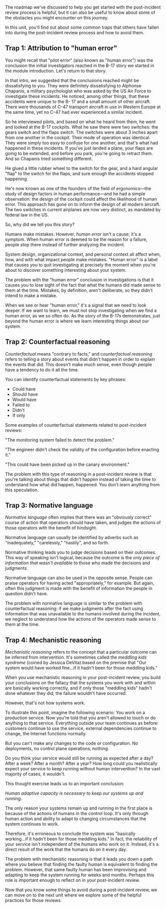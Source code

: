 The roadmap we've discussed to help you get started with the post-incident
review process is helpful, but it can also be useful to know about some of
the obstacles you might encounter on this journey.

In this unit, you'll find out about some common traps that others have
fallen into during the post-incident review process and how to avoid them.

## Trap 1: Attribution to "human error"

You might recall that "pilot error" (also known as "human error") was the
conclusion the initial investigators reached in the B-17 story we started
in the module introduction. Let's return to that story.

In that intro, we suggested that the conclusions reached might be
dissatisfying to you. They were definitely dissatisfying to Alphonse
Chapanis, a military psychologist who was asked by the US Air Force to
investigate these incidents. He noticed, among other things, that these
accidents were unique to the B- 17 and a small amount of other aircraft.
There were thousands of C-47 transport aircraft in use in Western Europe at
the same time, yet no C-47 had ever experienced a similar incident.

So he interviewed pilots, and based on what he heard from them, he
went and looked at the B-17 cockpits. What he saw there were two switches:
the gears switch and the flaps switch. The switches were about 3 inches
apart from one another in the cockpit. Their mode of operation was
identical. They were simply too easy to confuse for one another, and that's
what had happened in these incidents. If you've just landed a plane, your
flaps are going to be extended, and before you park, you're going to
retract them. And so Chapanis tried something different.

He glued a little rubber wheel to the switch for the gear, and a hard
angular "flap" to the switch for the flaps, and sure enough the accidents
stopped happening.

He's now known as one of the founders of the field of ergonomics—the study
of design factors in human performance—and he had a simple
observation: the design of the cockpit could affect the likelihood of
human error. This approach has gone on to inform the design of all modern
aircraft. The two switches in current airplanes are now very distinct, as
mandated by federal law in the US.

So, why did we tell you this story?

Humans make mistakes. However, _human error_ isn't a cause; it's a
symptom. When human error is deemed to be the reason for a failure, people
stop there instead of further analyzing the incident.

System design, organizational context, and personal context all affect
when, how, and with what impact people make mistakes. "Human error" is a
label that causes you to quit investigating at precisely the moment when
you're about to discover something interesting about your system.

The problem with the "human error" conclusion in investigations is that it
causes you to lose sight of the fact that what the humans did made sense to
them at the time. Mistakes, by definition, aren't deliberate, so they
didn't intend to make a mistake.

When we see or hear "human error," it's a signal that we need to look
deeper. If we want to learn, we must not stop investigating when we find a
human error, as we so often do. As the story of the B-17s demonstrates,
just beyond the human error is where we learn interesting things about our
system.

## Trap 2: Counterfactual reasoning

_Counterfactual_ means "contrary to facts," and _counterfactual reasoning_
refers to telling a story about events that didn't happen in order to
explain the events that did. This doesn't make much sense, even though
people have a tendency to do it all the time.

You can identify counterfactual statements by key phrases:

- Could have
- Should have
- Would have
- Failed to
- Didn't
- If only

Some examples of counterfactual statements related to post-incident
reviews:

"The monitoring system failed to detect the problem."

"The engineer didn't check the validity of the configuration before
enacting it."

"This could have been picked up in the canary environment."

The problem with this type of reasoning in a post-incident review is that
you're talking about things that didn't happen instead of taking the time
to understand how what did happen, happened. You don't learn anything from
this speculation.

## Trap 3: Normative language

_Normative language_ often implies that there was an "obviously correct"
course of action that operators should have taken, and judges the actions of
those operators with the benefit of hindsight.

Normative language can usually be identified by adverbs such as
"inadequately," "carelessly," "hastily", and so forth.

Normative thinking leads you to judge decisions based on their outcomes.
This way of speaking isn't logical, because the outcome is the _only piece
of information that wasn't available_ to those who made the decisions and
judgments.

Normative language can also be used in the opposite sense. People can
praise operators for having acted "appropriately," for example. But again,
often this judgment is made with the benefit of information the people in
question didn't have.

The problem with normative language is similar to the problem with
counterfactual reasoning: if we make judgments after the fact using
information that was unavailable to the humans involved during the
incident, we neglect to understand how the actions of the operators
made sense to them at the time.

## Trap 4: Mechanistic reasoning

_Mechanistic reasoning_ refers to the concept that a particular outcome can
be inferred from intervention. It's sometimes called the _meddling kids
syndrome_ (coined by Jessica DeVita) based on the premise that "Our system
would have worked fine...if it hadn't been for those meddling kids."

When you use mechanistic reasoning in your post-incident review, you build
your conclusions on the fallacy that the systems you work with and within
are basically working correctly, and if only those "meddling kids" hadn't
done whatever they did, the failure wouldn't have occurred.

However, that's not how systems work.

To illustrate this point, imagine the following scenario: You work on a
production service. Now you're told that you aren't allowed to touch or do
anything to that service. Everything outside your team continues as before: customers continue to use the service, external dependencies continue to
change, the Internet functions normally.

But you can't make any changes to the code or configuration. No
deployments, no control plane operations, nothing.

Do you think your service would still be running as expected after a day?
After a week? After a month? After a year? How long could you realistically
expect your service to keep running without human intervention? In the vast
majority of cases, it wouldn't.

This thought exercise leads us to an important conclusion:

_Human adaptive capacity is necessary to keep our systems up and running_.

The only reason your systems remain up and running in the first place is
because of the actions of humans in the control loop. It's only through
human action and ability to adapt to changing circumstances that the system
continues to work.

Therefore, it's erroneous to conclude the system was "basically working...if it hadn't been for those meddling kids." In fact, the reliability of
your service isn't independent of the humans who work on it. Instead, it's
a direct result of the work that the humans do on it every day.

The problem with mechanistic reasoning is that it leads you down a path
where you believe that finding the faulty human is equivalent to finding
the problem. However, that same faulty human has been improvising and
adapting to keep the system running for weeks and months. Perhaps this role
is important enough to reflect on in your post-incident review.

Now that you know some things to avoid during a post-incident review, we
can move on to the next unit where we explore some of the helpful practices
for those reviews.
